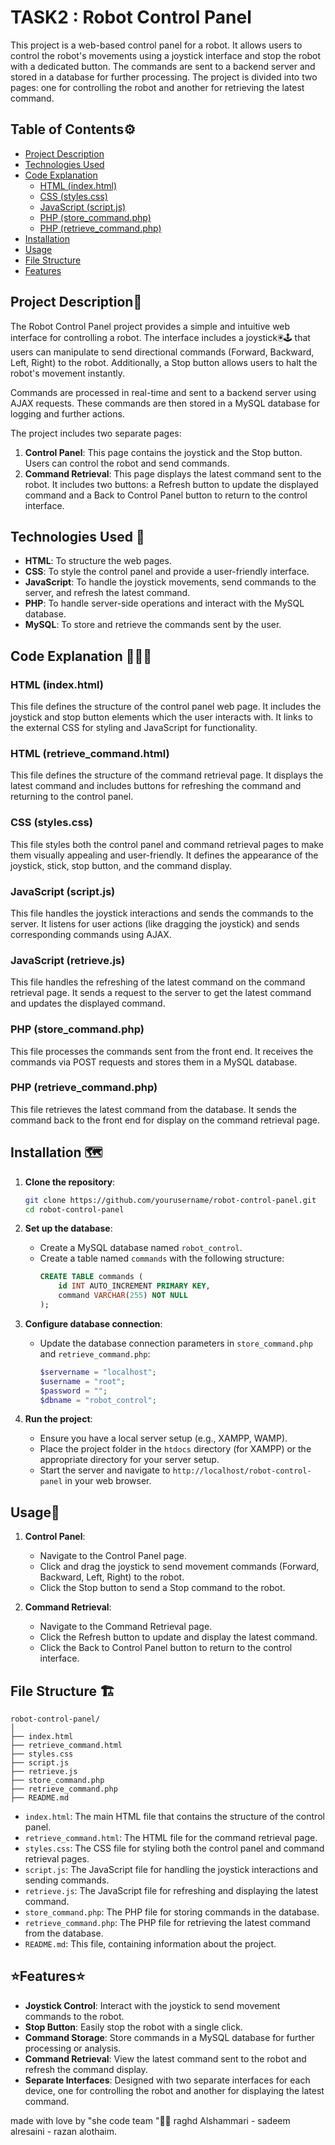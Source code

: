 # TASK2 : Robot Control Panel 

This project is a web-based control panel for a robot. It allows users to control the robot's movements using a joystick interface and stop the robot with a dedicated button. The commands are sent to a backend server and stored in a database for further processing. The project is divided into two pages: one for controlling the robot and another for retrieving the latest command.

## Table of Contents⚙️
- [Project Description](#project-description)
- [Technologies Used](#technologies-used)
- [Code Explanation](#code-explanation)
  - [HTML (index.html)](#html-indexhtml)
  - [CSS (styles.css)](#css-stylescss)
  - [JavaScript (script.js)](#javascript-scriptjs)
  - [PHP (store_command.php)](#php-store_commandphp)
  - [PHP (retrieve_command.php)](#php-retrieve_commandphp)
- [Installation](#installation)
- [Usage](#usage)
- [File Structure](#file-structure)
- [Features](#features)

## Project Description📝

The Robot Control Panel project provides a simple and intuitive web interface for controlling a robot. The interface includes a joystick🖲️🕹️ that users can manipulate to send directional commands (Forward, Backward, Left, Right) to the robot. Additionally, a Stop button allows users to halt the robot's movement instantly.

Commands are processed in real-time and sent to a backend server using AJAX requests. These commands are then stored in a MySQL database for logging and further actions.

The project includes two separate pages:

1. **Control Panel**: This page contains the joystick and the Stop button. Users can control the robot and send commands.
2. **Command Retrieval**: This page displays the latest command sent to the robot. It includes two buttons: a Refresh button to update the displayed command and a Back to Control Panel button to return to the control interface.

## Technologies Used 🔧

- **HTML**: To structure the web pages.
- **CSS**: To style the control panel and provide a user-friendly interface.
- **JavaScript**: To handle the joystick movements, send commands to the server, and refresh the latest command.
- **PHP**: To handle server-side operations and interact with the MySQL database.
- **MySQL**: To store and retrieve the commands sent by the user.

## Code Explanation 👩🏻‍🏫

### HTML (index.html)

This file defines the structure of the control panel web page. It includes the joystick and stop button elements which the user interacts with. It links to the external CSS for styling and JavaScript for functionality.

### HTML (retrieve_command.html)

This file defines the structure of the command retrieval page. It displays the latest command and includes buttons for refreshing the command and returning to the control panel.

### CSS (styles.css)

This file styles both the control panel and command retrieval pages to make them visually appealing and user-friendly. It defines the appearance of the joystick, stick, stop button, and the command display.

### JavaScript (script.js)

This file handles the joystick interactions and sends the commands to the server. It listens for user actions (like dragging the joystick) and sends corresponding commands using AJAX.

### JavaScript (retrieve.js)

This file handles the refreshing of the latest command on the command retrieval page. It sends a request to the server to get the latest command and updates the displayed command.

### PHP (store_command.php)

This file processes the commands sent from the front end. It receives the commands via POST requests and stores them in a MySQL database.

### PHP (retrieve_command.php)

This file retrieves the latest command from the database. It sends the command back to the front end for display on the command retrieval page.

## Installation 🗺️

1. **Clone the repository**:
    ```sh
    git clone https://github.com/yourusername/robot-control-panel.git
    cd robot-control-panel
    ```

2. **Set up the database**:
    - Create a MySQL database named `robot_control`.
    - Create a table named `commands` with the following structure:
        ```sql
        CREATE TABLE commands (
            id INT AUTO_INCREMENT PRIMARY KEY,
            command VARCHAR(255) NOT NULL
        );
        ```

3. **Configure database connection**:
    - Update the database connection parameters in `store_command.php` and `retrieve_command.php`:
        ```php
        $servername = "localhost";
        $username = "root";
        $password = "";
        $dbname = "robot_control";
        ```

4. **Run the project**:
    - Ensure you have a local server setup (e.g., XAMPP, WAMP).
    - Place the project folder in the `htdocs` directory (for XAMPP) or the appropriate directory for your server setup.
    - Start the server and navigate to `http://localhost/robot-control-panel` in your web browser.

## Usage🤖

1. **Control Panel**:
    - Navigate to the Control Panel page.
    - Click and drag the joystick to send movement commands (Forward, Backward, Left, Right) to the robot.
    - Click the Stop button to send a Stop command to the robot.

2. **Command Retrieval**:
    - Navigate to the Command Retrieval page.
    - Click the Refresh button to update and display the latest command.
    - Click the Back to Control Panel button to return to the control interface.

## File Structure 🏗️

```
robot-control-panel/
│
├── index.html
├── retrieve_command.html
├── styles.css
├── script.js
├── retrieve.js
├── store_command.php
├── retrieve_command.php
├── README.md
```

- `index.html`: The main HTML file that contains the structure of the control panel.
- `retrieve_command.html`: The HTML file for the command retrieval page.
- `styles.css`: The CSS file for styling both the control panel and command retrieval pages.
- `script.js`: The JavaScript file for handling the joystick interactions and sending commands.
- `retrieve.js`: The JavaScript file for refreshing and displaying the latest command.
- `store_command.php`: The PHP file for storing commands in the database.
- `retrieve_command.php`: The PHP file for retrieving the latest command from the database.
- `README.md`: This file, containing information about the project.

## ⭐️Features⭐️

- **Joystick Control**: Interact with the joystick to send movement commands to the robot.
- **Stop Button**: Easily stop the robot with a single click.
- **Command Storage**: Store commands in a MySQL database for further processing or analysis.
- **Command Retrieval**: View the latest command sent to the robot and refresh the command display.
- **Separate Interfaces**: Designed with two separate interfaces for each device, one for controlling the robot and another for displaying the latest command.

made with love by "she code team "🤍😄
raghd Alshammari - sadeem alresaini - razan alothaim.
